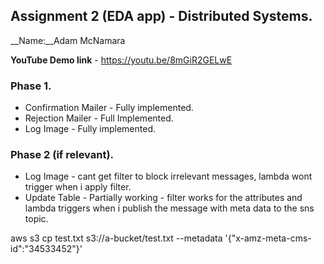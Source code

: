 ## Assignment 2 (EDA app) - Distributed Systems.

__Name:__Adam McNamara

__YouTube Demo link__ - https://youtu.be/8mGiR2GELwE



### Phase 1.


+ Confirmation Mailer - Fully implemented.
+ Rejection Mailer -  Full Implemented.
+ Log Image -  Fully implemented. 

### Phase 2 (if relevant).



+ Log Image -  cant get filter to block irrelevant messages, lambda wont trigger when i apply filter.
+ Update Table -  Partially working - filter works for the attributes and lambda triggers when i publish the message with meta data to the sns topic.

























































aws s3 cp test.txt s3://a-bucket/test.txt --metadata '{"x-amz-meta-cms-id":"34533452"}'
